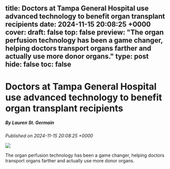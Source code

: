 title: Doctors at Tampa General Hospital use advanced technology to benefit organ transplant recipients
date: 2024-11-15 20:08:25 +0000
cover: 
draft: false
top: false
preview: "The organ perfusion technology has been a game changer, helping doctors transport organs farther and actually use more donor organs."
type: post
hide: false
toc: false
---

# Doctors at Tampa General Hospital use advanced technology to benefit organ transplant recipients
##### By Lauren St. Germain
_Published on 2024-11-15 20:08:25 +0000_

![](https://ewscripps.brightspotcdn.com/dims4/default/91adeee/2147483647/strip/true/crop/1280x672+0+24/resize/1200x630!/quality/90/?url=http%3A%2F%2Fewscripps-brightspot.s3.amazonaws.com%2F6b%2Ff4%2F2a58ec244559b9277b85924f2a4a%2Ftgh-organ-transplant.png)

The organ perfusion technology has been a game changer, helping doctors transport organs farther and actually use more donor organs.
